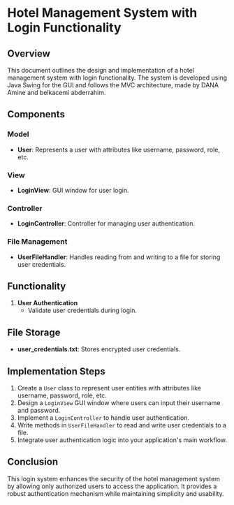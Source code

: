 # Hotel Management System with Login Functionality

## Overview

This document outlines the design and implementation of a hotel management system with login functionality. The system is developed using Java Swing for the GUI and follows the MVC architecture, made by DANA Amine and belkacemi abderrahim.

## Components

### Model

- **User**: Represents a user with attributes like username, password, role, etc.

### View

- **LoginView**: GUI window for user login.

### Controller

- **LoginController**: Controller for managing user authentication.

### File Management

- **UserFileHandler**: Handles reading from and writing to a file for storing user credentials.

## Functionality

1. **User Authentication**
   - Validate user credentials during login.

## File Storage

- **user_credentials.txt**: Stores encrypted user credentials.

## Implementation Steps

1. Create a `User` class to represent user entities with attributes like username, password, role, etc.
2. Design a `LoginView` GUI window where users can input their username and password.
3. Implement a `LoginController` to handle user authentication.
4. Write methods in `UserFileHandler` to read and write user credentials to a file.
5. Integrate user authentication logic into your application's main workflow.

## Conclusion

This login system enhances the security of the hotel management system by allowing only authorized users to access the application. It provides a robust authentication mechanism while maintaining simplicity and usability.
